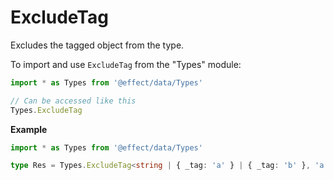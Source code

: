 # ExcludeTag

Excludes the tagged object from the type.

To import and use `ExcludeTag` from the "Types" module:

```ts
import * as Types from '@effect/data/Types'

// Can be accessed like this
Types.ExcludeTag
```

**Example**

```ts
import * as Types from '@effect/data/Types'

type Res = Types.ExcludeTag<string | { _tag: 'a' } | { _tag: 'b' }, 'a'> // string | { _tag: "b" }
```
